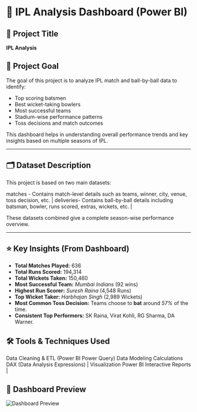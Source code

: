 # 🏏 IPL Analysis Dashboard (Power BI)

## 📌 Project Title  
**IPL Analysis**

## 🎯 Project Goal  
The goal of this project is to analyze IPL match and ball-by-ball data to identify:
- Top scoring batsmen
- Best wicket-taking bowlers
- Most successful teams
- Stadium-wise performance patterns
- Toss decisions and match outcomes

This dashboard helps in understanding overall performance trends and key insights based on multiple seasons of IPL.

---

## 🗂️ Dataset Description

This project is based on two main datasets:


matches - Contains match-level details such as teams, winner, city, venue, toss decision, etc. |
deliveries- Contains ball-by-ball details including batsman, bowler, runs scored, extras, wickets, etc. |

These datasets combined give a complete season-wise performance overview.

---

## ⭐ Key Insights (From Dashboard)
- **Total Matches Played:** 636  
- **Total Runs Scored:** 194,314  
- **Total Wickets Taken:** 150,460  
- **Most Successful Team:** *Mumbai Indians* (92 wins)  
- **Highest Run Scorer:** *Suresh Raina* (4,548 Runs)  
- **Top Wicket Taker:** *Harbhajan Singh* (2,989 Wickets)  
- **Most Common Toss Decision:** Teams choose to **bat** around *57%* of the time.  
- **Consistent Top Performers:** SK Raina, Virat Kohli, RG Sharma, DA Warner.



## 🛠️ Tools & Techniques Used


 Data Cleaning & ETL  (Power BI Power Query) 
 Data Modeling 
 Calculations  DAX (Data Analysis Expressions) |
 Visualization 
 Power BI Interactive Reports |




## 📸 Dashboard Preview

![Dashboard Preview](images/ipl_dashboard.png)


